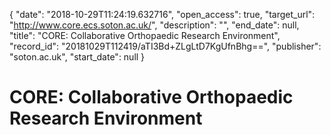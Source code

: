 {
  "date": "2018-10-29T11:24:19.632716", 
  "open_access": true, 
  "target_url": "http://www.core.ecs.soton.ac.uk/", 
  "description": "", 
  "end_date": null, 
  "title": "CORE: Collaborative Orthopaedic Research Environment", 
  "record_id": "20181029T112419/aTI3Bd+ZLgLtD7KgUfnBhg==", 
  "publisher": "soton.ac.uk", 
  "start_date": null
}

# CORE: Collaborative Orthopaedic Research Environment

